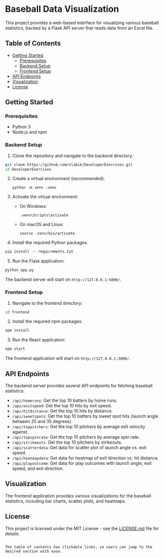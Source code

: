 # Baseball Data Visualization

This project provides a web-based interface for visualizing various baseball statistics, backed by a Flask API server that reads data from an Excel file.

## Table of Contents

- [Getting Started](#getting-started)
  - [Prerequisites](#prerequisites)
  - [Backend Setup](#backend-setup)
  - [Frontend Setup](#frontend-setup)
- [API Endpoints](#api-endpoints)
- [Visualization](#visualization)
- [License](#license)

## Getting Started

### Prerequisites

- Python 3
- Node.js and npm

### Backend Setup

1. Clone the repository and navigate to the backend directory:

```sh
git clone https://github.com/nlabib/DeveloperExercises.git
cd DeveloperExercises
```

2. Create a virtual environment (recommended):

   ```
   python -m venv .venv
   ```

3. Activate the virtual environment:

   - On Windows:

     ```
     .venv\Scripts\activate
     ```

   - On macOS and Linux:

     ```
     source .venv/bin/activate
     ```

4. Install the required Python packages:

```sh
pip install -r requirements.txt
```

5. Run the Flask application:

```sh
python app.py
```

The backend server will start on `http://127.0.0.1:5000/`.

### Frontend Setup

1. Navigate to the frontend directory:

```sh
cd frontend
```

2. Install the required npm packages:

```sh
npm install
```

3. Run the React application:

```sh
npm start
```

The frontend application will start on `http://127.0.0.1:3000/`.

## API Endpoints

The backend server provides several API endpoints for fetching baseball statistics:

- `/api/homeruns`: Get the top 10 batters by home runs.
- `/api/exitspeed`: Get the top 10 hits by exit speed.
- `/api/hitdistance`: Get the top 10 hits by distance.
- `/api/sweetspots`: Get the top 10 batters by sweet spot hits (launch angle between 25 and 35 degrees).
- `/api/toppitchers`: Get the top 10 pitchers by average exit velocity against.
- `/api/topspinrate`: Get the top 10 pitchers by average spin rate.
- `/api/strikeouts`: Get the top 10 pitchers by strikeouts.
- `/api/scatterdata`: Get data for scatter plot of launch angle vs. exit speed.
- `/api/heatmapdata`: Get data for heatmap of exit direction vs. hit distance.
- `/api/playoutcome`: Get data for play outcomes with launch angle, exit speed, and exit direction.

## Visualization

The frontend application provides various visualizations for the baseball statistics, including bar charts, scatter plots, and heatmaps.

## License

This project is licensed under the MIT License - see the [LICENSE.md](LICENSE.md) file for details.

```

The table of contents has clickable links, so users can jump to the desired section with ease.
```
